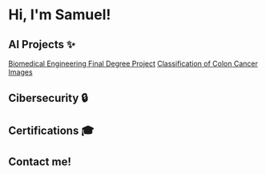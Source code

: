 # Hi, I'm Samuel!

## AI Projects ✨
[Biomedical Engineering Final Degree Project]()
[Classification of Colon Cancer Images]()

## Cibersecurity 🔒

## Certifications 🎓

## Contact me!
